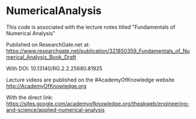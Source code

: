 # NumericalAnalysis

This code is associated with the lecture notes titled "Fundamentals of Numerical Analysis"

Published on ResearchGate.net at:
https://www.researchgate.net/publication/321850359_Fundamentals_of_Numerical_Analysis_Book_Draft

With DOI: 10.13140/RG.2.2.25680.81925

Lecture videos are published on the #AcademyOfKnowledge website
http://AcademyOfKnowledge.org

With the direct link:
https://sites.google.com/academyofknowledge.org/theakweb/engineering-and-science/applied-numerical-analysis
